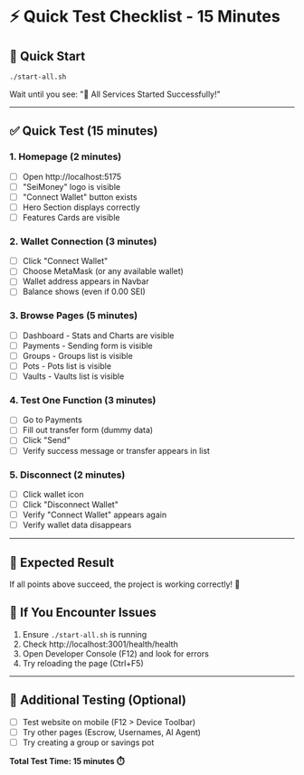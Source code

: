 # ⚡ Quick Test Checklist - 15 Minutes

## 🚀 Quick Start
```bash
./start-all.sh
```
Wait until you see: "🚀 All Services Started Successfully!"

---

## ✅ Quick Test (15 minutes)

### 1. Homepage (2 minutes)
- [ ] Open http://localhost:5175
- [ ] "SeiMoney" logo is visible
- [ ] "Connect Wallet" button exists
- [ ] Hero Section displays correctly
- [ ] Features Cards are visible

### 2. Wallet Connection (3 minutes)
- [ ] Click "Connect Wallet"
- [ ] Choose MetaMask (or any available wallet)
- [ ] Wallet address appears in Navbar
- [ ] Balance shows (even if 0.00 SEI)

### 3. Browse Pages (5 minutes)
- [ ] Dashboard - Stats and Charts are visible
- [ ] Payments - Sending form is visible
- [ ] Groups - Groups list is visible
- [ ] Pots - Pots list is visible
- [ ] Vaults - Vaults list is visible

### 4. Test One Function (3 minutes)
- [ ] Go to Payments
- [ ] Fill out transfer form (dummy data)
- [ ] Click "Send"
- [ ] Verify success message or transfer appears in list

### 5. Disconnect (2 minutes)
- [ ] Click wallet icon
- [ ] Click "Disconnect Wallet"
- [ ] Verify "Connect Wallet" appears again
- [ ] Verify wallet data disappears

---

## 🎯 Expected Result
If all points above succeed, the project is working correctly! 🎉

## 🐛 If You Encounter Issues
1. Ensure `./start-all.sh` is running
2. Check http://localhost:3001/health/health
3. Open Developer Console (F12) and look for errors
4. Try reloading the page (Ctrl+F5)

---

## 📱 Additional Testing (Optional)
- [ ] Test website on mobile (F12 > Device Toolbar)
- [ ] Try other pages (Escrow, Usernames, AI Agent)
- [ ] Try creating a group or savings pot

**Total Test Time: 15 minutes ⏱️**